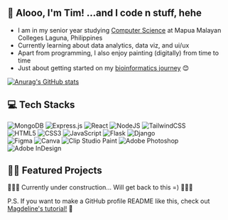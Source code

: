 ## 🤠 Alooo, I'm Tim! ...and I code n stuff, hehe

* I am in my senior year studying [Computer Science](https://mcl.edu.ph/academics/college-of-computer-and-information-science/) at Mapua Malayan Colleges Laguna, Philippines </br>
* Currently learning about data analytics, data viz, and ui/ux </br>
* Apart from programming, I also enjoy painting (digitally) from time to time </br>
* Just about getting started on my [bioinformatics journey](https://www.youtube.com/watch?v=plVLRashaA8&list=PLtqF5YXg7GLlQJUv9XJ3RWdd5VYGwBHrP) 😊 </br>

<!-- https://github.com/anuraghazra/github-readme-stats -->
[![Anurag's GitHub stats](https://github-readme-stats.vercel.app/api?username=tjcguela&theme=tokyonight)](https://github.com/anuraghazra/github-readme-stats)

## 💻 Tech Stacks 
<!-- https://github.com/Ileriayo/markdown-badges -->
<!-- Full Stacks -->
![MongoDB](https://img.shields.io/badge/MongoDB-%234ea94b.svg?style=for-the-badge&logo=mongodb&logoColor=white)
![Express.js](https://img.shields.io/badge/express.js-%23404d59.svg?style=for-the-badge&logo=express&logoColor=%2361DAFB) 
![React](https://img.shields.io/badge/react-%2320232a.svg?style=for-the-badge&logo=react&logoColor=%2361DAFB) 
![NodeJS](https://img.shields.io/badge/node.js-6DA55F?style=for-the-badge&logo=node.js&logoColor=white)
![TailwindCSS](https://img.shields.io/badge/tailwindcss-%2338B2AC.svg?style=for-the-badge&logo=tailwind-css&logoColor=white)</br> <!-- Tech stack 1 ends here -->
![HTML5](https://img.shields.io/badge/html5-%23E34F26.svg?style=for-the-badge&logo=html5&logoColor=white)
![CSS3](https://img.shields.io/badge/css3-%231572B6.svg?style=for-the-badge&logo=css3&logoColor=white)
![JavaScript](https://img.shields.io/badge/javascript-%23323330.svg?style=for-the-badge&logo=javascript&logoColor=%23F7DF1E)
![Flask](https://img.shields.io/badge/flask-%23000.svg?style=for-the-badge&logo=flask&logoColor=white)
![Django](https://img.shields.io/badge/django-%23092E20.svg?style=for-the-badge&logo=django&logoColor=white)</br> <!-- Tech Stack 2 Ends Here -->
![Figma](https://img.shields.io/badge/figma-%23F24E1E.svg?style=for-the-badge&logo=figma&logoColor=white)
![Canva](https://img.shields.io/badge/Canva-%2300C4CC.svg?style=for-the-badge&logo=Canva&logoColor=white)
![Clip Studio Paint](https://img.shields.io/badge/ClipStudioPaint-%23CFD3D3.svg?style=for-the-badge&logo=ClipStudioPaint&logoColor=white)
![Adobe Photoshop](https://img.shields.io/badge/adobe%20photoshop-%2331A8FF.svg?style=for-the-badge&logo=adobe%20photoshop&logoColor=white)
![Adobe InDesign](https://img.shields.io/badge/Adobe%20InDesign-49021F?style=for-the-badge&logo=adobeindesign&logoColor=white)</br> <!-- Design Stuff Ends Here -->

## 👨‍💻 Featured Projects
🚧🚧🚧 Currently under construction... Will get back to this =) 🚧🚧🚧




P.S. If you want to make a GitHub profile README like this, check out [Magdeline's tutorial!](https://www.youtube.com/watch?v=DWFs6aqknqw&t=183s) 👀
